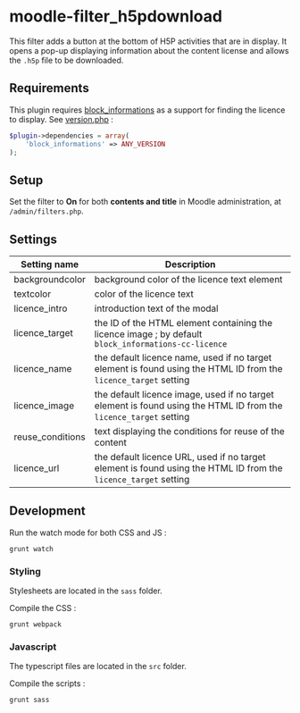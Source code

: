 # moodle-filter_h5pdownload

This filter adds a button at the bottom of H5P activities that are in display. It opens a pop-up displaying information about the content license and allows the `.h5p` file to be downloaded.

## Requirements

This plugin requires [block_informations](https://github.com/fondation-unit/moodle-block_informations) as a support for finding the licence to display.
See [version.php](version.php) :

```php
$plugin->dependencies = array(
    'block_informations' => ANY_VERSION
);
```

## Setup

Set the filter to **On** for both **contents and title** in Moodle administration, at `/admin/filters.php`.

## Settings

| Setting name     | Description |
| ---------------- | ---------------------------------------------|
| backgroundcolor  | background color of the licence text element |
| textcolor        | color of the licence text |
| licence_intro    | introduction text of the modal |
| licence_target   | the ID of the HTML <a> element containing the licence image ; by default `block_informations-cc-licence` |
| licence_name     | the default licence name, used if no target element is found using the HTML ID from the `licence_target` setting |
| licence_image    | the default licence image, used if no target element is found using the HTML ID from the `licence_target` setting |
| reuse_conditions | text displaying the conditions for reuse of the content |
| licence_url      | the default licence URL, used if no target element is found using the HTML ID from the `licence_target` setting |


## Development

Run the watch mode for both CSS and JS :

`grunt watch`

### Styling

Stylesheets are located in the `sass` folder.

Compile the CSS :

`grunt webpack`

### Javascript

The typescript files are located in the `src` folder.

Compile the scripts :

`grunt sass`
